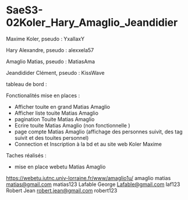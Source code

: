 # SaeS3-02Koler_Hary_Amaglio_Jeandidier

Maxime Koler, pseudo : YxallaxY

Hary Alexandre, pseudo : alexxela57

Amaglio Matias, pseudo : MatiasAma

Jeandidider Clément, pseudo : KissWave



tableau de bord : 

Fonctionalités mise en places : 
- Afficher touite en grand Matias Amaglio
- Afficher liste touite Matias Amaglio
- pagination Touite Matias Amaglio
- Ecrire touite Matias Amaglio (non fonctionnelle )
- page compte Matias Amaglio (affichage des personnes suivit, des tag suivit et des touites personnel)
- Connection et Inscription à la bd et au site web Koler Maxime
  
Taches réalisés :
- mise en place webetu Matias Amaglio

https://webetu.iutnc.univ-lorraine.fr/www/amaglio1u/
amaglio matias matias@gmail.com matias123
Lafable George Lafable@gmail.com laf123
Robert Jean robert.jean@gmail.com robert123
